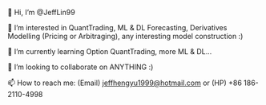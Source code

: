 👋 Hi, I’m @JeffLin99

👀 I’m interested in QuantTrading, ML & DL Forecasting, Derivatives Modelling (Pricing or Arbitraging), any interesting model construction :)

🌱 I’m currently learning Option QuantTrading, more ML & DL...

💞️ I’m looking to collaborate on ANYTHING :)

📫 How to reach me: (Email) jeffhengyu1999@hotmail.com or (HP) +86 186-2110-4998
